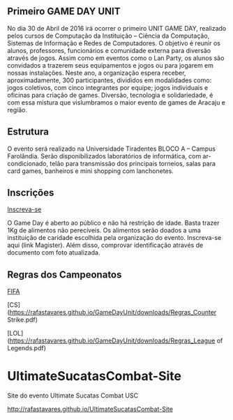 ## Primeiro GAME DAY UNIT

No dia 30 de Abril de 2016 irá ocorrer o primeiro UNIT GAME DAY, realizado pelos cursos de Computação da Instituição – Ciência da Computação, Sistemas de Informação e Redes de Computadores. O objetivo é reunir os alunos, professores, funcionários e comunidade externa para diversão através de jogos. Assim como em eventos como o Lan Party, os alunos são convidados a trazerem seus equipamentos e jogos ou para jogarem em nossas instalações. Neste ano, a organização espera receber, aproximadamente, 300 participantes, divididos em modalidades como: jogos coletivos, com cinco integrantes por equipe; jogos individuais e oficinas para criação de games. Diversão, tecnologia e solidariedade, é com essa mistura que vislumbramos o maior evento de games de Aracaju e região.

## Estrutura

O evento será realizado na Universidade Tiradentes BLOCO A – Campus Farolândia. Serão disponibilizados laboratórios de informática, com ar-condicionado, telão para transmissão dos principais torneios, salas para card games, banheiros e mini shopping com lanchonetes.

## Inscrições

[Inscreva-se](https://wwws.unit.br/Extensao/cursos/DetalhesAtividades.jsp?atev=%2BfTErnKVxBn798W9cJfaDP380Kl2hc8P%2FuHHrkGm%2Fz4%3D&title=UNIT%20GAME%20DAY%20-%20ANO%202016.1)

O Game Day é aberto ao público e não há restrição de idade. Basta trazer 1Kg de alimentos não perecíveis. Os alimentos serão doados a uma instituição de caridade escolhida pela organização do evento. Inscreva-se aqui (link Magister). Além disso, comprovar identificação através de documento com foto atualizada.

## Regras dos Campeonatos

[FIFA](https://rafastavares.github.io/GameDayUnit/downloads/Regras_FIFA.pdf)

[CS](https://rafastavares.github.io/GameDayUnit/downloads/Regras_Counter Strike.pdf)

[LOL](https://rafastavares.github.io/GameDayUnit/downloads/Regras_League of Legends.pdf)


# UltimateSucatasCombat-Site
Site do evento Ultimate Sucatas Combat USC

http://rafastavares.github.io/UltimateSucatasCombat-Site
